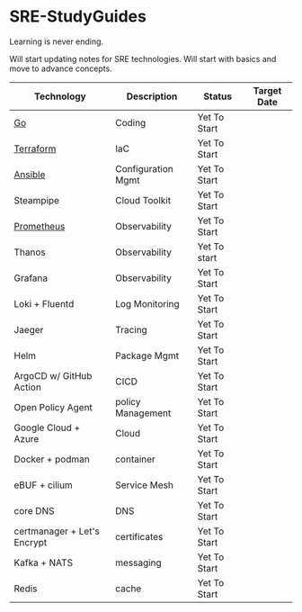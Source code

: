 # SRE-StudyGuides

Learning is never ending. 

Will start updating notes for SRE technologies. Will start with basics and move to advance concepts.

| Technology                  | Description        | Status       | Target Date |
| --------------------------- | ------------------ | ------------ | ----------- |
| [Go](./golang/GoBasics.md)  | Coding             | Yet To Start |             |
| [Terraform](./Terraform/README.md)  | IaC                | Yet To Start |             |
| [Ansible](./Ansible/README) | Configuration Mgmt | Yet To Start |             |
| Steampipe                   | Cloud Toolkit      | Yet To Start |             |
| [Prometheus](./Prometheus/README.md) | Observability      | Yet To Start |             |
| Thanos                      | Observability      | Yet To start |             |
| Grafana                     | Observability      | Yet To Start |             |
| Loki + Fluentd              | Log Monitoring     | Yet To Start |             |
| Jaeger                      | Tracing            | Yet To Start |             |
| Helm                        | Package Mgmt       | Yet To Start |             |
| ArgoCD w/ GitHub Action     | CICD               | Yet To Start |             |
| Open Policy Agent           | policy Management  | Yet To Start |             |
| Google Cloud + Azure        | Cloud              | Yet To Start |             |
| Docker + podman             | container          | Yet To Start |             |
| eBUF + cilium               | Service Mesh       | Yet To Start |             |
| core DNS                    | DNS                | Yet To Start |             |
| certmanager + Let's Encrypt | certificates       | Yet To Start |             |
| Kafka + NATS                | messaging          | Yet To Start |             |
| Redis                       | cache              | Yet To Start |             |

